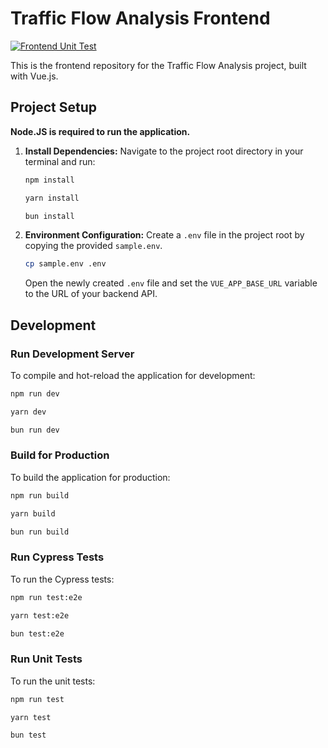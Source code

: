 # Traffic Flow Analysis Frontend

[![Frontend Unit Test](https://github.com/OmegaOoh/traffic-flow-analysis/actions/workflows/node_frontend_unit_test.yml/badge.svg)](https://github.com/OmegaOoh/traffic-flow-analysis/actions/workflows/node_frontend_unit_test.yml)

This is the frontend repository for the Traffic Flow Analysis project, built with Vue.js.

## Project Setup

**Node.JS is required to run the application.**

1.  **Install Dependencies:**
    Navigate to the project root directory in your terminal and run:
    
    ```sh
    npm install
    ```
    
    ```sh
    yarn install
    ```
    
    ```sh
    bun install
    ```

2.  **Environment Configuration:**
    Create a `.env` file in the project root by copying the provided `sample.env`.
    ```sh
    cp sample.env .env
    ```
    Open the newly created `.env` file and set the `VUE_APP_BASE_URL` variable to the URL of your backend API.

## Development

### Run Development Server

To compile and hot-reload the application for development:

```sh
npm run dev
```

```sh
yarn dev
```

```sh
bun run dev
```

### Build for Production

To build the application for production:

```sh
npm run build
```

```sh
yarn build
```

```sh
bun run build
```

### Run Cypress Tests

To run the Cypress tests:

```sh
npm run test:e2e
```

```sh
yarn test:e2e
```

```sh
bun test:e2e
```

### Run Unit Tests

To run the unit tests:

```sh
npm run test
```

```sh
yarn test
```

```sh
bun test
```

